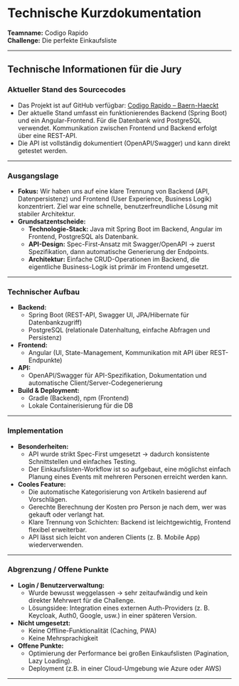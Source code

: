 # Technische Kurzdokumentation

**Teamname:** Codigo Rapido  
**Challenge:** Die perfekte Einkaufsliste

---

## Technische Informationen für die Jury

### Aktueller Stand des Sourcecodes

- Das Projekt ist auf GitHub
  verfügbar: [Codigo Rapido – Baern-Haeckt](https://github.com/Schuebi23/Baern-Haeckt-codigo-rapido)
- Der aktuelle Stand umfasst ein funktionierendes Backend (Spring Boot) und ein Angular-Frontend. Für die Datenbank
  wird PostgreSQL verwendet. Kommunikation zwischen Frontend und Backend erfolgt über eine REST-API.
- Die API ist vollständig dokumentiert (OpenAPI/Swagger) und kann direkt getestet werden.

---

### Ausgangslage

- **Fokus:** Wir haben uns auf eine klare Trennung von Backend (API, Datenpersistenz) und Frontend (User Experience,
  Business Logik) konzentriert. Ziel war eine schnelle, benutzerfreundliche Lösung mit stabiler Architektur.
- **Grundsatzentscheide:**
    - **Technologie-Stack:** Java mit Spring Boot im Backend, Angular im Frontend, PostgreSQL als Datenbank.
    - **API-Design:** Spec-First-Ansatz mit Swagger/OpenAPI → zuerst Spezifikation, dann automatische Generierung der
      Endpoints.
    - **Architektur:** Einfache CRUD-Operationen im Backend, die eigentliche Business-Logik ist primär im Frontend
      umgesetzt.

---

### Technischer Aufbau

- **Backend:**
    - Spring Boot (REST-API, Swagger UI, JPA/Hibernate für Datenbankzugriff)
    - PostgreSQL (relationale Datenhaltung, einfache Abfragen und Persistenz)
- **Frontend:**
    - Angular (UI, State-Management, Kommunikation mit API über REST-Endpunkte)
- **API:**
    - OpenAPI/Swagger für API-Spezifikation, Dokumentation und automatische Client/Server-Codegenerierung
- **Build & Deployment:**
    - Gradle (Backend), npm (Frontend)
    - Lokale Containerisierung für die DB

---

### Implementation

- **Besonderheiten:**
    - API wurde strikt Spec-First umgesetzt → dadurch konsistente Schnittstellen und einfaches Testing.
    - Der Einkaufslisten-Workflow ist so aufgebaut, eine möglichst einfach Planung eines Events mit mehreren Personen
      erreicht werden kann.
- **Cooles Feature:**
    - Die automatische Kategorisierung von Artikeln basierend auf Vorschlägen.
    - Gerechte Berechnung der Kosten pro Person je nach dem, wer was gekauft oder verlangt hat.
    - Klare Trennung von Schichten: Backend ist leichtgewichtig, Frontend flexibel erweiterbar.
    - API lässt sich leicht von anderen Clients (z. B. Mobile App) wiederverwenden.

---

### Abgrenzung / Offene Punkte

- **Login / Benutzerverwaltung:**
    - Wurde bewusst weggelassen → sehr zeitaufwändig und kein direkter Mehrwert für die Challenge.
    - Lösungsidee: Integration eines externen Auth-Providers (z. B. Keycloak, Auth0, Google, usw.) in einer späteren
      Version.
- **Nicht umgesetzt:**
    - Keine Offline-Funktionalität (Caching, PWA)
    - Keine Mehrsprachigkeit
- **Offene Punkte:**
    - Optimierung der Performance bei großen Einkaufslisten (Pagination, Lazy Loading).
    - Deployment (z.B. in einer Cloud-Umgebung wie Azure oder AWS)

---
